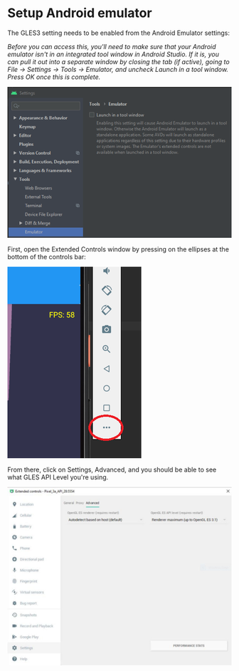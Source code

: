 # Setup Android emulator

The GLES3 setting needs to be enabled from the Android Emulator settings:

*Before you can access this, you'll need to make sure that your Android emulator isn't in an integrated tool window in Android Studio.  If it is, you can pull it out into a separate window by closing the tab (if active), going to File -> Settings -> Tools -> Emulator, and uncheck Launch in a tool window.  Press OK once this is complete.*

![ToolWindowLocation](Images/ToolWindowLocation.png)

First, open the Extended Controls window by pressing on the ellipses at the bottom of the controls bar:

![ControlsButtonLocation](Images/ControlsButtonLocation.png)

From there, click on Settings, Advanced, and you should be able to see what GLES API Level you're using.

![CaptureOpenGLES3Settings](Images/AndroidEmulatorGLES.jpeg)